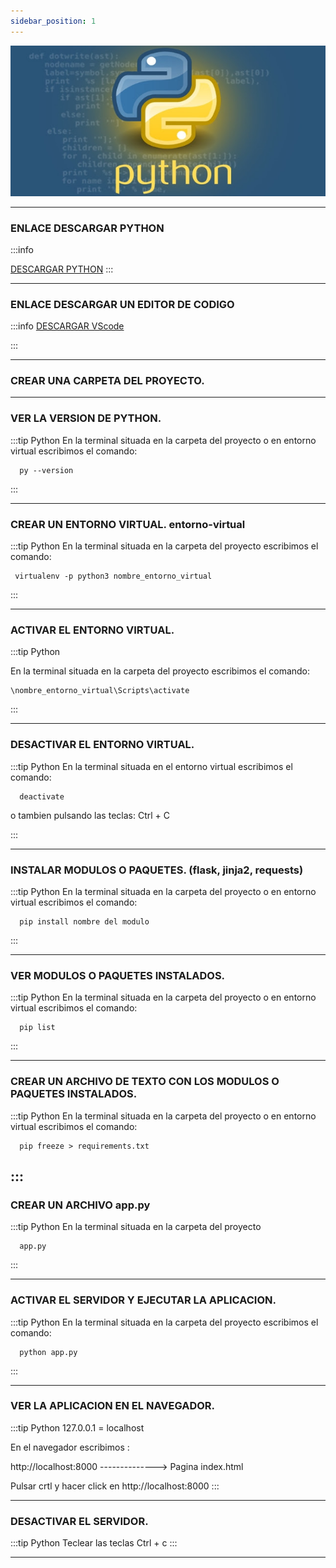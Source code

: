 ```yaml
---
sidebar_position: 1
---
```


![Python](./img/Pythonlogo.jpg)

---
### ENLACE DESCARGAR PYTHON
:::info

  [  DESCARGAR PYTHON](https://www.python.org/downloads/)
:::

---
### ENLACE DESCARGAR UN EDITOR DE CODIGO
:::info
  [ DESCARGAR VScode](https://code.visualstudio.com/)

:::

---
### CREAR UNA CARPETA DEL PROYECTO.


---


### VER LA VERSION DE PYTHON.

:::tip Python
En la terminal situada en la carpeta del proyecto o en entorno virtual escribimos el comando:

```
  py --version
```
:::

---

### CREAR UN ENTORNO VIRTUAL. entorno-virtual

:::tip Python
En la terminal situada en la carpeta del proyecto escribimos el comando:

```
 virtualenv -p python3 nombre_entorno_virtual
```

:::

---

### ACTIVAR EL ENTORNO VIRTUAL.
:::tip Python

En la terminal situada en la carpeta del proyecto escribimos el comando:

```
\nombre_entorno_virtual\Scripts\activate
```

:::

---

### DESACTIVAR EL ENTORNO VIRTUAL.
:::tip Python
En la terminal situada en el entorno virtual escribimos el comando:
```
  deactivate
```
o tambien pulsando las teclas: Ctrl + C

:::

---

### INSTALAR MODULOS O PAQUETES. (flask, jinja2, requests)
:::tip Python
En la terminal situada en la carpeta del proyecto o en entorno virtual escribimos el comando:
```
  pip install nombre del modulo
```
:::

---

### VER MODULOS O PAQUETES INSTALADOS.
:::tip Python
En la terminal situada en la carpeta del proyecto o en entorno virtual escribimos el comando:
```
  pip list
```
:::

---

### CREAR UN ARCHIVO DE TEXTO CON LOS MODULOS O PAQUETES INSTALADOS.
:::tip Python
En la terminal situada en la carpeta del proyecto o en entorno virtual escribimos el comando:
```
  pip freeze > requirements.txt
```
:::
---

### CREAR UN ARCHIVO app.py
:::tip Python
En la terminal situada en la carpeta del proyecto
```
  app.py
```  
:::

---

### ACTIVAR EL SERVIDOR Y EJECUTAR LA APLICACION.
:::tip Python
En la terminal situada en la carpeta del proyecto escribimos el comando:
```
  python app.py
```
:::

---

### VER LA APLICACION EN EL NAVEGADOR.
:::tip Python
127.0.0.1 = localhost

En el navegador escribimos :

http://localhost:8000 --------------> Pagina index.html

Pulsar crtl y hacer click en http://localhost:8000
:::

---

### DESACTIVAR EL SERVIDOR.
:::tip Python
Teclear las teclas Ctrl + c
:::

---
